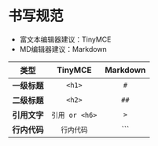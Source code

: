 # 书写规范

* 富文本编辑器建议：TinyMCE
* MD编辑器建议：Markdown

|**类型**|**TinyMCE**|**Markdown**|
|:-----:|:-----:|:-----:|
|**一级标题**|```<h1>```|```#```|
|**二级标题**|```<h2>```|```##```|
|**引用文字**|```引用 or <h6>```|```>```|
|**行内代码**|```行内代码```| ```|